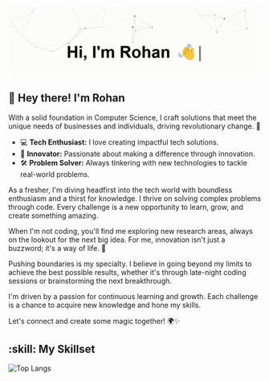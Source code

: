 <p align="center">
  <img src="https://github.com/stridefox/stridefox/blob/main/assets/Cover%20Photo%20for%20Github.gif" alt="Hi, I'm Rohan 👋 I'm a Backend Developer 👨‍💻 Analytical and Detail-oriented">
</p>

## 🚀 Hey there! I'm Rohan

With a solid foundation in Computer Science, I craft solutions that meet the unique needs of businesses and individuals, driving revolutionary change. 🚀

- 💻 **Tech Enthusiast:** I love creating impactful tech solutions.
- 🌟 **Innovator:** Passionate about making a difference through innovation.
- 🛠️ **Problem Solver:** Always tinkering with new technologies to tackle real-world problems.

As a fresher, I'm diving headfirst into the tech world with boundless enthusiasm and a thirst for knowledge. I thrive on solving complex problems through code. Every challenge is a new opportunity to learn, grow, and create something amazing.

When I'm not coding, you'll find me exploring new research areas, always on the lookout for the next big idea. For me, innovation isn't just a buzzword; it's a way of life. 🌟

Pushing boundaries is my specialty. I believe in going beyond my limits to achieve the best possible results, whether it's through late-night coding sessions or brainstorming the next breakthrough.

I'm driven by a passion for continuous learning and growth. Each challenge is a chance to acquire new knowledge and hone my skills.

Let's connect and create some magic together! 🌍✨

## :skill: My Skillset
![Top Langs](https://github-readme-stats.vercel.app/api/top-langs/?username=stridefox&layout=compact)

<!--
**stridefox/stridefox** is a ✨ _special_ ✨ repository because its `README.md` (this file) appears on your GitHub profile.

Here are some ideas to get you started:

- 🔭 I’m currently working on ...
- 🌱 I’m currently learning ...
- 👯 I’m looking to collaborate on ...
- 🤔 I’m looking for help with ...
- 💬 Ask me about ...
- 📫 How to reach me: ...
- 😄 Pronouns: ...
- ⚡ Fun fact: ...
-->
